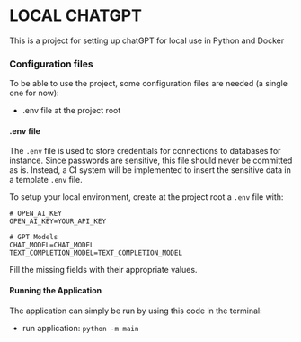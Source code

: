 # LOCAL CHATGPT

This is a project for setting up chatGPT for local use in Python and Docker

### Configuration files
To be able to use the project, some configuration files are needed (a single one for now):
* .env file at the project root

#### .env file
The `.env` file is used to store credentials for connections to databases for instance. Since passwords are sensitive, 
this file should never be committed as is. Instead, a CI system will be implemented to insert the sensitive data in a 
template `.env` file.

To setup your local environment, create at the project root a `.env` file with:
```dotenv
# OPEN_AI_KEY
OPEN_AI_KEY=YOUR_API_KEY

# GPT Models
CHAT_MODEL=CHAT_MODEL
TEXT_COMPLETION_MODEL=TEXT_COMPLETION_MODEL
```
Fill the missing fields with their appropriate values.

#### Running the Application
The application can simply be run by using this code in the terminal:
* run application: `python -m main`

